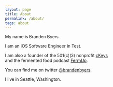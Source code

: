 ```yaml
---
layout: page
title: About
permalink: /about/
tags: about
---
```


My name is Branden Byers.

I am an iOS Software Engineer in Test.

I am also a founder of the 501(c)(3) nonprofit <a href="https://ckeys.org">cKeys</a><br/>and the fermented food podcast <a href="http://fermup.com">FermUp</a>.

You can find me on twitter <a href="https://twitter.com/brandenbyers">@brandenbyers</a>.

I live in Seattle, Washington.
